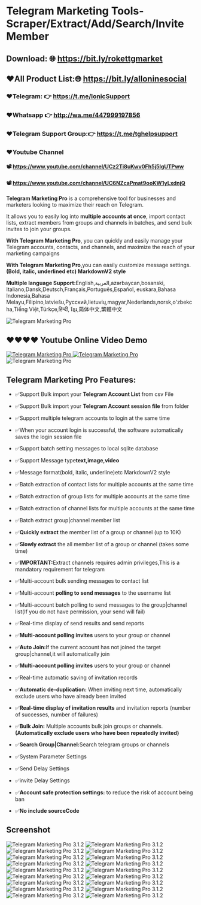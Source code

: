 # Telegram Marketing Tools-Scraper/Extract/Add/Search/Invite Member

## Download: 🌐 https://bit.ly/rokettgmarket
##  ❤️All Product List:🌐 https://bit.ly/alloninesocial
### ❤️Telegram: 👉 https://t.me/IonicSupport   
### ❤️Whatsapp  👉 http://wa.me/447999197856
### ❤️Telegram Support Group:👉  https://t.me/tghelpsupport

### ❤️Youtube Channel 
#### 📽 https://www.youtube.com/channel/UCz2Ti8uKwv0Fh5j5IgUTPww
#### 📽 https://www.youtube.com/channel/UC6NZcaPmat9ooKW1yLxdnjQ


<p><strong>Telegram Marketing Pro</strong> is a comprehensive tool for businesses and marketers looking to maximize
  their reach on Telegram. </p>

<p>It allows you to easily log into <strong>multiple accounts at once</strong>, import contact lists, extract members
  from groups and channels in batches, and send bulk invites to join your groups.</p>

<p><strong>With Telegram Marketing Pro</strong>, you can quickly and easily manage your Telegram accounts, contacts, and
  channels,
  and maximize the reach of your marketing campaigns</p>
<p><strong>With Telegram Marketing Pro</strong>,you can easily customize message settings.<strong>(Bold, italic,
  underlined etc) MarkdownV2 style</strong></p>
  
 <p><strong>Multiple language Support:</strong>English,العربية,azərbaycan,bosanski, Italiano,Dansk,Deutsch,Français,Português,Español, 
 euskara,Bahasa Indonesia,Bahasa Melayu,Filipino,latviešu,Русский,lietuvių,magyar,Nederlands,norsk,oʻzbekcha,Tiếng Việt,Türkçe,हिन्दी,
 ខ្មែរ,简体中文,繁體中文</p>

<img src="https://i.ibb.co/ky0DfFW/brandservice.png" alt="Telegram Marketing Pro" />

<h2><strong>❤️❤️❤️❤ Youtube Online Video Demo</strong></h2>
<a href="https://youtu.be/AsQcV-kl5P4" terget="_blank">
  <img src="https://i.ibb.co/xzxBQWw/ytbdemo.png" alt="Telegram Marketing Pro" />
</a>
<a href="https://youtu.be/AsQcV-kl5P4" terget="_blank">
  <img src="https://i.ibb.co/S0yZv2r/watchbtn.jpg" alt="Telegram Marketing Pro" />
</a>

<img src="https://i.ibb.co/L5qSkB5/descpriton.png" alt="Telegram Marketing Pro" />

<h2><strong>Telegram Marketing Pro Features:</strong></h2>
<ul><li><p>✅Support Bulk import your <strong>Telegram Account List</strong> from csv File</p></li>
  <li><p>✅Support Bulk import your <strong>Telegram Account session file</strong> from folder</p></li>
  <li><p>✅Support multiple telegram accounts to login at the same time</p></li>
  <li><p>✅When your account login is successful, the software automatically saves the login session file</p></li>

  <li><p>✅Support batch setting messages to local sqlite database</strong></p></li>
  <li><p>✅Support Message type<strong>text,image,video</strong></p></li>
  <li><p>✅Message format(bold, italic, underline)etc MarkdownV2 style</p></li>

  <li><p>✅Batch extraction of contact lists for multiple accounts at the same time</p></li>
  <li><p>✅Batch extraction of group lists for multiple accounts at the same time</p></li>
  <li><p>✅Batch extraction of channel lists for multiple accounts at the same time</p></li>
  <li><p>✅Batch extract group|channel member list</p></li>
  <li><p>✅<strong>Quickly extract</strong> the member list of a group or channel (up to 10K)</p></li>
  <li><p>✅<strong>Slowly extract</strong> the all member list of a group or channel (takes some time)</p></li>
  <li><p>✅<strong>IMPORTANT:</strong>Extract channels requires admin privileges,This is a mandatory requirement for
    telegram</strong></p></li>

  <li><p>✅Multi-account bulk sending messages to contact list</p></li>
  <li><p>✅Multi-account <strong>polling to send messages</strong> to the username list</p></li>
  <li><p>✅Multi-account batch polling to send messages to the group|channel list(If you do not have permission, your
    send will fail)</p></li>
  <li><p>✅Real-time display of send results and send reports</p></li>


  <li><p>✅<strong>Multi-account polling invites</strong> users to your group or channel</p></li>
  <li><p>✅<strong>Auto Join:</strong>If the current account has not joined the target group|channel,it will
    automatically join</p></li>
  <li><p>✅<strong>Multi-account polling invites</strong> users to your group or channel</p></li>
  <li><p>✅Real-time automatic saving of invitation records</p></li>
  <li><p>✅<strong>Automatic de-duplication:</strong> When inviting next time, automatically exclude users who have
    already been invited</p></li>
  <li><p>✅<strong>Real-time display of invitation results</strong> and invitation reports (number of successes, number of
    failures)</p>
  </li>


  <li><p>✅<strong>Bulk Join:</strong> Multiple accounts bulk join groups or channels.<strong>(Automatically exclude users who have been repeatedly invited)</strong></p></li>
  <li><p>✅<strong>Search Group|Channel:</strong>Search telegram groups or channels</p></li>

  <li><p>✅System Parameter Settings</p></li>
  <li><p>✅Send Delay Settings</p></li>
  <li><p>✅invite Delay Settings</p></li>
  <li><p>✅<strong>Account safe protection settings:</strong> to reduce the risk of account being ban</p></li>
  <li>✅<strong>No include sourceCode</strong></li>
</ul>


<h2><strong>Screenshot</strong></h2>
<img src="https://i.ibb.co/j4BXyNv/01.png" alt="Telegram Marketing Pro 3.1.2">
<img src="https://i.ibb.co/Yj5JBJW/02.png" alt="Telegram Marketing Pro 3.1.2">
<img src="https://i.ibb.co/8cJgL1X/03.png" alt="Telegram Marketing Pro 3.1.2">
<img src="https://i.ibb.co/njB7HfP/04.png" alt="Telegram Marketing Pro 3.1.2">
<img src="https://i.ibb.co/xY47xF0/05.png" alt="Telegram Marketing Pro 3.1.2">
<img src="https://i.ibb.co/JsL1qrs/06.png" alt="Telegram Marketing Pro 3.1.2">
<img src="https://i.ibb.co/hL56TzH/07.png" alt="Telegram Marketing Pro 3.1.2">
<img src="https://i.ibb.co/DGtfQ6S/08.png" alt="Telegram Marketing Pro 3.1.2">
<img src="https://i.ibb.co/QJ10GFq/09.png" alt="Telegram Marketing Pro 3.1.2">
<img src="https://i.ibb.co/6Z0tc0Z/10.png" alt="Telegram Marketing Pro 3.1.2">
<img src="https://i.ibb.co/hVh6D47/11.png" alt="Telegram Marketing Pro 3.1.2">
<img src="https://i.ibb.co/F81BCF4/12.png" alt="Telegram Marketing Pro 3.1.2">
<img src="https://i.ibb.co/7XXdSjP/13.png" alt="Telegram Marketing Pro 3.1.2">
<img src="https://i.ibb.co/MnKqR33/14.png" alt="Telegram Marketing Pro 3.1.2">
<img src="https://i.ibb.co/z7Sp6g0/15.png" alt="Telegram Marketing Pro 3.1.2">
<img src="https://i.ibb.co/hWNnzFW/16.png" alt="Telegram Marketing Pro 3.1.2">
<img src="https://i.ibb.co/RQ0sh47/17.png" alt="Telegram Marketing Pro 3.1.2">
<img src="https://i.ibb.co/gTbmrkD/18.png" alt="Telegram Marketing Pro 3.1.2">
